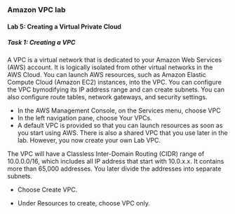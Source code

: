 ### Amazon VPC lab

####    Lab 5: Creating a Virtual Private Cloud

#####   Task 1: Creating a VPC
A VPC is a virtual network that is dedicated to your Amazon Web Services (AWS) account. It is logically isolated from other virtual networks in the AWS Cloud. You can launch AWS resources, such as Amazon Elastic Compute Cloud (Amazon EC2) instances, into the VPC. You can configure the VPC bymodifying its IP address range and can create subnets. You can also configure route tables, network gateways, and security settings.

+   In the AWS Management Console, on the Services  menu, choose VPC
+   In the left navigation pane, choose Your VPCs.
+   A default VPC is provided so that you can launch resources as soon as you start using AWS. There is also a shared VPC that you use later in the lab. However, you now create your own Lab VPC.

The VPC will have a Classless Inter-Domain Routing (CIDR) range of 10.0.0.0/16, which includes all IP address that start with 10.0.x.x. It contains more than 65,000 addresses. You later divide the addresses into separate subnets.
+   Choose Create VPC.

+   Under Resources to create, choose VPC only.
